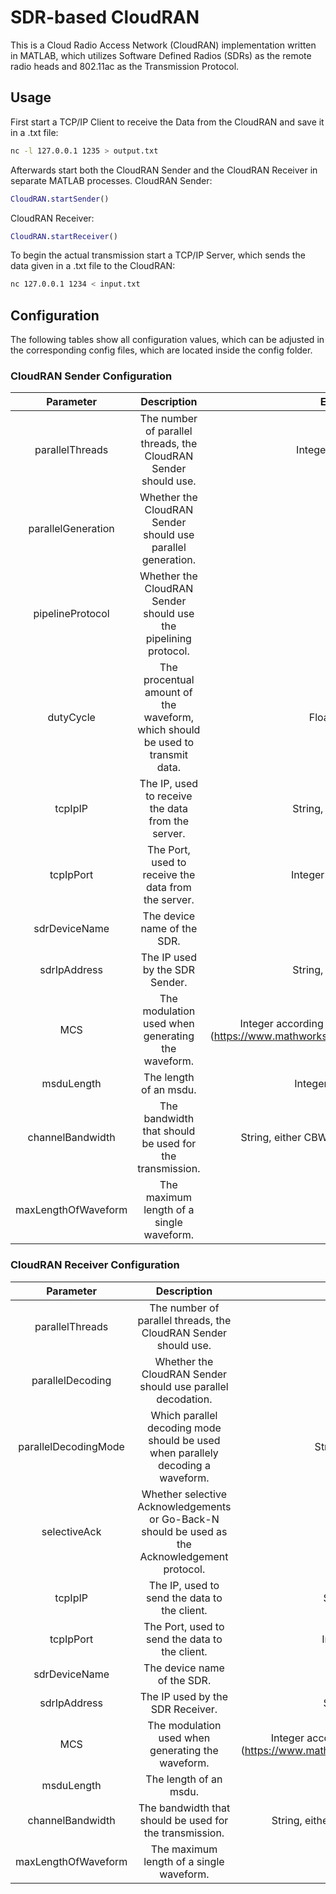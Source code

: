 # SDR-based CloudRAN

This is a Cloud Radio Access Network (CloudRAN) implementation written in MATLAB, which utilizes Software Defined Radios (SDRs) as the remote radio heads and 802.11ac as the Transmission Protocol.

## Usage

First start a TCP/IP Client to receive the Data from the CloudRAN and save it in a .txt file:
```bash
nc -l 127.0.0.1 1235 > output.txt
```
Afterwards start both the CloudRAN Sender and the CloudRAN Receiver in separate MATLAB processes.
CloudRAN Sender:
```MATLAB
CloudRAN.startSender()
```
CloudRAN Receiver:
```MATLAB
CloudRAN.startReceiver()
```
To begin the actual transmission start a TCP/IP Server, which sends the data given in a .txt file to the CloudRAN:
```bash
nc 127.0.0.1 1234 < input.txt
```

## Configuration

The following tables show all configuration values, which can be adjusted in the corresponding config files, which are located inside the config folder.

### CloudRAN Sender Configuration

| Parameter | Description | Expected Format |
| :--: | :--: | :--: |
| parallelThreads | The number of parallel threads, the CloudRAN Sender should use. | Integer Value greater than 0 |
| parallelGeneration | Whether the CloudRAN Sender should use parallel generation. | Boolean |
| pipelineProtocol | Whether the CloudRAN Sender should use the pipelining protocol. | Boolean |
| dutyCycle | The procentual amount of the waveform, which should be used to transmit data. | Float between 0 and 1 |
| tcpIpIP | The IP, used to receive the data from the server. | String, for example 127.0.0.1 |
| tcpIpPort | The Port, used to receive the data from the server. | Integer between 1 and 65535 |
| sdrDeviceName | The device name of the SDR. | String |
| sdrIpAddress | The IP used by the SDR Sender. | String, for example 127.0.0.1 |
| MCS | The modulation used when generating the waveform. | Integer according to MATLABs WLAN Configuration (https://www.mathworks.com/help/wlan/ref/wlanvhtconfig.html) |
| msduLength | The length of an msdu. | Integer between 1 and 2304 |
| channelBandwidth | The bandwidth that should be used for the transmission. | String, either CBW20, CBW40, CBW80 or CBW160 |
| maxLengthOfWaveform | The maximum length of a single waveform. | Float |

### CloudRAN Receiver Configuration

| Parameter | Description | Expected Format |
| :--: | :--: | :--: |
| parallelThreads | The number of parallel threads, the CloudRAN Sender should use. | Integer Value greater than 0 |
| parallelDecoding | Whether the CloudRAN Sender should use parallel decodation. | Boolean |
| parallelDecodingMode | Which parallel decoding mode should be used when parallely decoding a waveform. | String, either Waveform or Frame |
| selectiveAck | Whether selective Acknowledgements or Go-Back-N should be used as the Acknowledgement protocol. | Boolean |
| tcpIpIP | The IP, used to send the data to the client. | String, for example 127.0.0.1 |
| tcpIpPort | The Port, used to send the data to the client. | Integer between 1 and 65535 |
| sdrDeviceName | The device name of the SDR. | String |
| sdrIpAddress | The IP used by the SDR Receiver. | String, for example 127.0.0.1 |
| MCS | The modulation used when generating the waveform. | Integer according to MATLABs WLAN Configuration (https://www.mathworks.com/help/wlan/ref/wlanvhtconfig.html) |
| msduLength | The length of an msdu. | Integer between 1 and 2304 |
| channelBandwidth | The bandwidth that should be used for the transmission. | String, either CBW20, CBW40, CBW80 or CBW160 |
| maxLengthOfWaveform | The maximum length of a single waveform. | Float |

